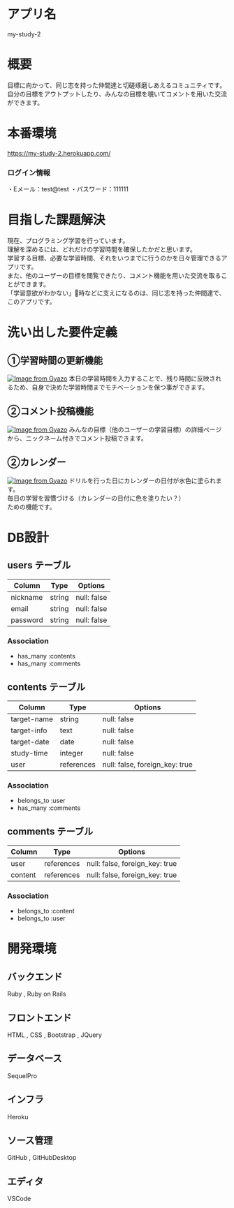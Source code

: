 # アプリ名
my-study-2

# 概要
目標に向かって、同じ志を持った仲間達と切磋琢磨しあえるコミュニティです。<br>
自分の目標をアウトプットしたり、みんなの目標を覗いてコメントを用いた交流ができます。

# 本番環境
https://my-study-2.herokuapp.com/

### ログイン情報
・Eメール：test@test
・パスワード：111111

# 目指した課題解決
現在、プログラミング学習を行っています。<br>
理解を深めるには、どれだけの学習時間を確保したかだと思います。<br>
学習する目標、必要な学習時間、それをいつまでに行うのかを日々管理できるアプリです。<br>
また、他のユーザーの目標を閲覧できたり、コメント機能を用いた交流を取ることができます。<br>
「学習意欲がわかない」時などに支えになるのは、同じ志を持った仲間達で、このアプリです。<br>

# 洗い出した要件定義
## ①学習時間の更新機能
[![Image from Gyazo](https://i.gyazo.com/f48fddc99a1a92162038a284517385a9.gif)](https://gyazo.com/f48fddc99a1a92162038a284517385a9)
本日の学習時間を入力することで、残り時間に反映されるため、自身で決めた学習時間までモチベーションを保つ事ができます。

## ②コメント投稿機能
[![Image from Gyazo](https://i.gyazo.com/05afc0b2f09f994987dafb0de7b9ba37.gif)](https://gyazo.com/05afc0b2f09f994987dafb0de7b9ba37)
みんなの目標（他のユーザーの学習目標）の詳細ページから、ニックネーム付きでコメント投稿できます。

## ②カレンダー
[![Image from Gyazo](https://i.gyazo.com/d08aef8f74ff2f128fae615333af615a.png)](https://gyazo.com/d08aef8f74ff2f128fae615333af615a)
ドリルを行った日にカレンダーの日付が水色に塗られます。<br>
毎日の学習を習慣づける（カレンダーの日付に色を塗りたい？）<br>
ための機能です。

# DB設計
## users テーブル
| Column   | Type   | Options     |
| -------- | ------ | ----------- |
| nickname | string | null: false |
| email    | string | null: false |
| password | string | null: false |

### Association

- has_many :contents
- has_many :comments

## contents テーブル

| Column      | Type       | Options     |
| ----------- | ---------- | ----------- |
| target-name | string     | null: false |
| target-info | text       | null: false |
| target-date | date       | null: false |
| study-time  | integer    | null: false |
| user        | references | null: false, foreign_key: true |

### Association

- belongs_to :user
- has_many :comments

## comments テーブル

| Column | Type       | Options                        |
| ------ | ---------- | ------------------------------ |
| user   | references | null: false, foreign_key: true |
| content| references | null: false, foreign_key: true |

### Association

- belongs_to :content
- belongs_to :user

# 開発環境

## バックエンド
Ruby , Ruby on Rails 

## フロントエンド
HTML , CSS , Bootstrap , JQuery 

## データベース
SequelPro

## インフラ
Heroku

## ソース管理
GitHub , GitHubDesktop

## エディタ
VSCode

